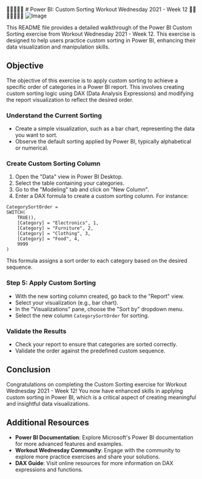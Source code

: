 🌵🌵🌵🌵🌵 # Power BI: Custom Sorting Workout Wednesday 2021 - Week 12  🌵🌵🌵🌵🌵🌵🌵
![Image](https://github.com/user-attachments/assets/5a9898bc-694e-439b-8040-597f406aaeea)



This README file provides a detailed walkthrough of the Power BI Custom Sorting exercise from Workout Wednesday 2021 - Week 12. This exercise is designed to help users practice custom sorting in Power BI, enhancing their data visualization and manipulation skills.

## Objective

The objective of this exercise is to apply custom sorting to achieve a specific order of categories in a Power BI report. This involves creating custom sorting logic using DAX (Data Analysis Expressions) and modifying the report visualization to reflect the desired order.



###  Understand the Current Sorting

- Create a simple visualization, such as a bar chart, representing the data you want to sort.
- Observe the default sorting applied by Power BI, typically alphabetical or numerical.



###  Create Custom Sorting Column

1. Open the "Data" view in Power BI Desktop.
2. Select the table containing your categories.
3. Go to the "Modeling" tab and click on "New Column".
4. Enter a DAX formula to create a custom sorting column. For instance:

```dax
CategorySortOrder = 
SWITCH(
    TRUE(),
    [Category] = "Electronics", 1,
    [Category] = "Furniture", 2,
    [Category] = "Clothing", 3,
    [Category] = "Food", 4,
    9999
)
```

This formula assigns a sort order to each category based on the desired sequence.

### Step 5: Apply Custom Sorting

- With the new sorting column created, go back to the "Report" view.
- Select your visualization (e.g., bar chart).
- In the "Visualizations" pane, choose the "Sort by" dropdown menu.
- Select the new column `CategorySortOrder` for sorting.

### Validate the Results

- Check your report to ensure that categories are sorted correctly.
- Validate the order against the predefined custom sequence.

## Conclusion

Congratulations on completing the Custom Sorting exercise for Workout Wednesday 2021 - Week 12! You now have enhanced skills in applying custom sorting in Power BI, which is a critical aspect of creating meaningful and insightful data visualizations.

## Additional Resources

- **Power BI Documentation**: Explore Microsoft's Power BI documentation for more advanced features and examples.
- **Workout Wednesday Community**: Engage with the community to explore more practice exercises and share your solutions.
- **DAX Guide**: Visit online resources for more information on DAX expressions and functions.
